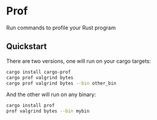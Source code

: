 # Prof
Run commands to profile your Rust program

## Quickstart

There are two versions, one will run on your cargo targets:
```bash
cargo install cargo-prof
cargo prof valgrind bytes
cargo prof valgrind bytes --bin other_bin
```
And the other will run on any binary:
```bash
cargo install prof
prof valgrind bytes --bin mybin
```

